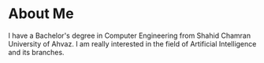 # About Me

I have a Bachelor's degree in Computer Engineering from Shahid Chamran University of Ahvaz.
I am really interested in the field of Artificial Intelligence and its branches.
